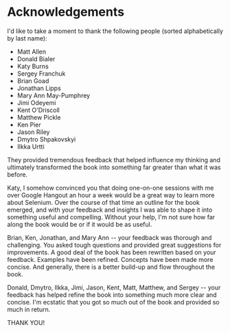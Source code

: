 # Acknowledgements

I'd like to take a moment to thank the following people (sorted alphabetically by last name):

+ Matt Allen
+ Donald Bialer
+ Katy Burns
+ Sergey Franchuk
+ Brian Goad
+ Jonathan Lipps
+ Mary Ann May-Pumphrey
+ Jimi Odeyemi
+ Kent O'Driscoll
+ Matthew Pickle
+ Ken Pier
+ Jason Riley
+ Dmytro Shpakovskyi
+ Ilkka Urtti

They provided tremendous feedback that helped influence my thinking and ultimately transformed the book into something far greater than what it was before.

Katy, I somehow convinced you that doing one-on-one sessions with me over Google Hangout an hour a week would be a great way to learn more about Selenium. Over the course of that time an outline for the book emerged, and with your feedback and insights I was able to shape it into something useful and compelling. Without your help, I'm not sure how far along the book would be or if it would be as useful.

Brian, Ken, Jonathan, and Mary Ann -- your feedback was thorough and challenging. You asked tough questions and provided great suggestions for improvements. A good deal of the book has been rewritten based on your feedback. Examples have been refined. Concepts have been made more concise. And generally, there is a better build-up and flow throughout the book.

Donald, Dmytro, Ilkka, Jimi, Jason, Kent, Matt, Matthew, and Sergey -- your feedback has helped refine the book into something much more clear and concise. I'm ecstatic that you got so much out of the book and provided so much in return.

THANK YOU!
